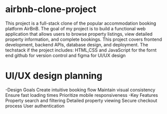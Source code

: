 # airbnb-clone-project
This project is a full-stack clone of the popular accommodation booking platform AirBnB. 
The goal of my project is to build a functional web application that allows users to browse property listings, view detailed property information, and complete bookings. This project covers frontend development, backend APIs, database design, and deployment.
The techstack if the project includes: HTML,CSS and JavaScript for the fornt end
github for version control and figma for UI/UX design

# UI/UX design planning
-Design Goals
Create intuitive booking flow
Maintain visual consistency
Ensure fast loading times
Prioritize mobile responsiveness
-Key Features
Property search and filtering
Detailed property viewing
Secure checkout process
User authentication


